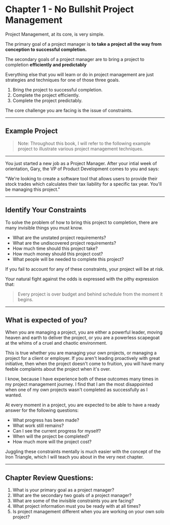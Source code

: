 # Chapter 1 - No Bullshit Project Management

Project Management, at its core, is very simple.

The primary goal of a project manager is **to take a project all the way from conception to successful completion.**

The secondary goals of a project manager are to bring a project to completion **efficiently and predictably**

Everything else that you will learn or do in project management are just strategies and techniques for one of those three goals.

1. Bring the project to successful completion.
2. Complete the project efficiently.
3. Complete the project predictably.

The core challenge you are facing is the issue of constraints.

----

## Example Project

> Note: Throughout this book, I will refer to the following example project to illustrate various project management techniques.

----

You just started a new job as a Project Manager. After your intial week of orientation, Gary, the VP of Product Development comes to you and says:

"We're looking to create a software tool that allows users to provide their stock trades which calculates their tax liability for a specific tax year. You'll be managing this project."

----

## Identify Your Constraints

To solve the problem of how to bring this project to completion, there are many invisible things you must know.

- What are the unstated project requirements?
- What are the undiscovered project requirements?
- How much time should this project take?
- How much money should this project cost?
- What people will be needed to complete this project?

If you fail to account for any of these constraints, your project will be at risk.

Your natural fight against the odds is expressed with the pithy expression that:

> Every project is over budget and behind schedule from the moment it begins.

----

## What is expected of you?

When you are managing a project, you are either a powerful leader, moving heaven and earth to deliver the project, or you are a powerless scapegoat at the whims of a cruel and chaotic environment.

This is true whether you are managing your own projects, or managing a project for a client or employer. If you aren't leading proactively with great initiative, then when the project doesn't come to fruition, you will have many feeble complaints about the project when it's over.

I know, because I have experience both of these outcomes many times in my project management journey. I find that I am the most disappointed when one of my own projects wasn't completed as successfully as I wanted.

At every moment in a project, you are expected to be able to have a ready answer for the following questions:

- What progress has been made?
- What work still remains?
- Can I see the current progress for myself?
- When will the project be completed?
- How much more will the project cost?

Juggling these constraints mentally is much easier with the concept of the Iron Triangle, which I will teach you about in the very next chapter.

----

## Chapter Review Questions:
1. What is your primary goal as a project manager?
2. What are the secondary two goals of a project manager?
3. What are some of the invisible constraints you are facing?
4. What project information must you be ready with at all times?
5. Is project management different when you are working on your own solo project?
